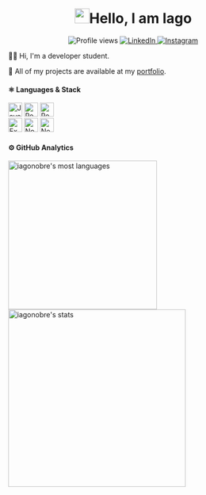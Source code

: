 <h1 align="center"><img src="https://raw.githubusercontent.com/kaueMarques/kaueMarques/master/hi.gif" width="30px">Hello, I am Iago</h1>

<p align="center">
 <img src="https://komarev.com/ghpvc/?username=iagonobre&color=6b3b8b&style=flat-square" alt="Profile views" />
 <a href="https://www.linkedin.com/in/iago-nobre-41b26b1b1/">
  <img alt="LinkedIn" src="https://img.shields.io/badge/-IagoNobre-6b3b8b?style=flat-square&logo=Linkedin&logoColor=white&link=https://www.linkedin.com/in/iago-nobre-41b26b1b1/"/>
 </a>
 <a href="https://www.instagram.com/iagonobre.dev/">
  <img alt="Instagram" src="https://img.shields.io/badge/-@iagonobre.dev-6b3b8b?style=flat-square&logo=Instagram&logoColor=white&link=https://www.instagram.com/iagonobre.dev/" />
 </a>
</p>


👨‍💻 Hi, I'm a developer student.
  
🚀 All of my projects are available at my [portfolio](https://www.instagram.com/iagonobre.dev/).
</b></h4>


<div align="left">  
<h4><b>⚛️ Languages & Stack</b></h4>
<img height="28" src="https://img.shields.io/badge/javascript-6b3b8b.svg?style=for-the-badge&logo=javascript&logoColor=%23F7DF1E" alt="JavaScript">
<img height="28" src="https://img.shields.io/badge/react-6b3b8b.svg?style=for-the-badge&logo=react&logoColor=%2361DAFB" alt="ReactJS">
<img height="28" src="https://img.shields.io/badge/react_native-6b3b8b.svg?style=for-the-badge&logo=react&logoColor=%2361DAFB" alt="React Native">
 
<br>
 
<img height="28" src="https://img.shields.io/badge/expo-6b3b8b?style=for-the-badge&logo=expo&logoColor=#D04A37" alt="Expo">
<img height="28" src="https://img.shields.io/badge/node.js-6b3b8b?style=for-the-badge&logo=node.js&logoColor=white" alt="NodeJS">
<img height="28" src="https://img.shields.io/badge/Next-6b3b8b?style=for-the-badge&logo=next.js&logoColor=white" alt="NextJS">
  
<br>

<h4><b>⚙️ GitHub Analytics</b></h4>
  
<p align="left">
<img width="300em" src="https://github-readme-stats.vercel.app/api/top-langs/?username=iagonobre&layout=compact&theme=jolly" alt="iagonobre's most languages"/>
<img width="358em" src="https://github-readme-stats.vercel.app/api?username=iagonobre&show_icons=true&theme=jolly" alt="iagonobre's stats"/>
</p>

<br><br>
